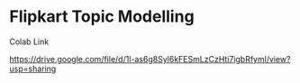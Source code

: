 # Flipkart Topic Modelling

Colab Link

<https://drive.google.com/file/d/1l-as6g8Syl6kFESmLzCzHti7igbRfyml/view?usp=sharing>

